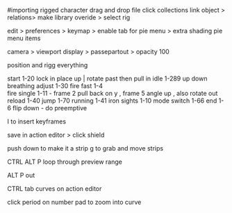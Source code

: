 #importing rigged character
drag and drop file 
click collections link
object > relations> make library overide > select rig


edit > preferences > keymap > enable tab for pie menu > extra shading pie menu items

camera > viewport display > passepartout  > opacity 100


position and rigg everything

start 1-20  lock in place up | rotate past then pull in
idle 1-289  up down breathing
adjust 1-30
fire fast 1-4   
fire single 1-11  - frame 2 pull back on y , frame 5 angle up , also rotate out 
reload 1-40
jump 1-70
running 1-41
iron sights 1-10
mode switch 1-66
end 1-6 flip down - do preemptive



I to insert keyframes


save in action editor > click shield

push down to make it a strip
g to grab and move strips

CTRL ALT P loop through preview range

ALT P out


CTRL tab curves on action editor


click period on number pad to zoom into curve
